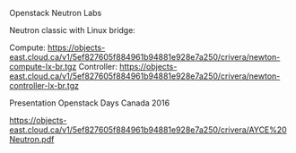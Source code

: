 Openstack Neutron Labs

Neutron classic with Linux bridge:

Compute: https://objects-east.cloud.ca/v1/5ef827605f884961b94881e928e7a250/crivera/newton-compute-lx-br.tgz
Controller: https://objects-east.cloud.ca/v1/5ef827605f884961b94881e928e7a250/crivera/newton-controller-lx-br.tgz

Presentation Openstack Days Canada 2016

https://objects-east.cloud.ca/v1/5ef827605f884961b94881e928e7a250/crivera/AYCE%20Neutron.pdf




